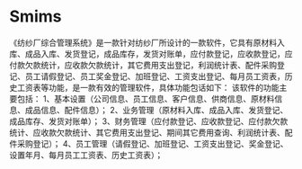 # Smims
 《纺纱厂综合管理系统》是一款针对纺纱厂所设计的一款软件，它具有原材料入库、成品入库、发货登记，成品库存，发货对账单，应付款登记，应收款登记，应付款欠款统计，应收款欠款统计，其它费用支出登记，利润统计表、配件采购登记、员工请假登记、员工奖金登记、加班登记、工资支出登记、每月员工资表，历史工资表等功能，是一款有效的管理软件，具体功能包话如下： 该软件的功能主要包括： 1、基本设置（公司信息、员工信息、客户信息、供商信息、原材料信息、成品信息、配件信息）； 2、业务管理（原材料入库、成品入库、发货登记、成品库存、发货对账单）； 3、财务管理（应付款登记、应收款登记、应付款欠款统计、应收款欠款统计、其它费用支出登记、期间其它费用查询、利润统计表、配件采购登记）； 4、员工管理（请假登记、加班登记、工资支出登记、奖金登记、设置年月、每月员工工资表、历史工资表）； 
